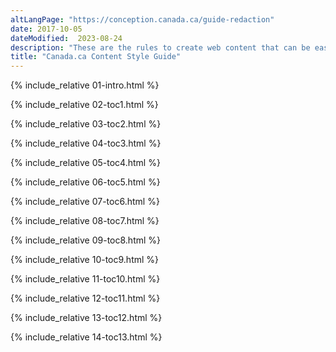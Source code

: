```yaml
---
altLangPage: "https://conception.canada.ca/guide-redaction"
date: 2017-10-05
dateModified:  2023-08-24
description: "These are the rules to create web content that can be easily found, understood and used."
title: "Canada.ca Content Style Guide"
---
```

<!-- Intro START id="intro" -->
{% include_relative 01-intro.html %} 
<!-- Intro of changes END --> 
<!-- Summary of changes START id="toc1" --> 
{% include_relative 02-toc1.html %} 
<!-- Summary of changes END --> 
<!-- Purpose START id="toc2" --> 
{% include_relative 03-toc2.html %} 
<!--Purpose END --> 
<!-- Use of the style guide START id="toc3" --> 
{% include_relative 04-toc3.html %} 
<!-- Use of the style guide END --> 
<!-- Related policies, standards and procedures START id="toc4" --> 
{% include_relative 05-toc4.html %} 
<!-- Related policies, standards and procedures of changes END --> 
<!-- 1.0 Writing principles for web content START id="toc5" --> 
{% include_relative 06-toc5.html %} 
<!-- 1.0 Writing principles for web content END --> 
<!-- 2.0 Plain language START id="toc6" --> 
{% include_relative 07-toc6.html %} 
<!-- 2.0 Plain language END --> 
<!-- 3.0 Tone START id="toc7" --> 
{% include_relative 08-toc7.html %} 
<!-- 3.0 Tone END --> 
<!-- 4.0 Style START id="toc8" --> 
{% include_relative 09-toc8.html %} 
<!-- 4.0 Style END --> 
<!-- 5.0 Content structure START id="toc9" --> 
{% include_relative 10-toc9.html %} 
<!-- 5.0 Content structure END --> 
<!-- 6.0 Images and videos START id="toc10" --> 
{% include_relative 11-toc10.html %} 
<!-- 6.0 Images and videos END --> 
<!-- 7.0 Links START id="toc11" --> 
{% include_relative 12-toc11.html %} 
<!-- 7.0 Links END --> 
<!-- Web content makeovers START id="toc12" --> 
{% include_relative 13-toc12.html %} 
<!-- Web content makeovers END --> 
<!-- Resources START id="toc13" --> 
{% include_relative 14-toc13.html %} 
<!-- Resources END -->
